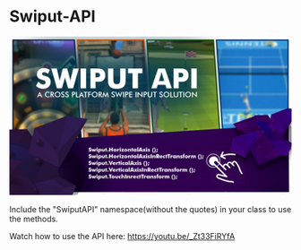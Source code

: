 # Swiput-API
![GitHub Logo](Banner.jpg)

Include the "SwiputAPI" namespace(without the quotes) in your class to use the methods.

Watch how to use the API here: https://youtu.be/_Zt33FiRYfA
